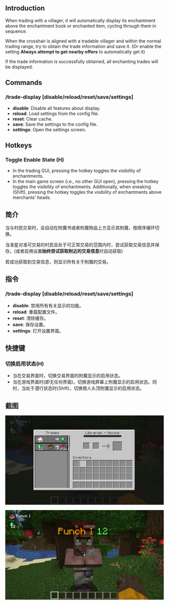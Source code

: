 ## Introduction

When trading with a villager, it will automatically display its enchantment above the enchantment book or enchanted item, cycling through them in sequence.

When the crosshair is aligned with a tradable villager and within the normal trading range, try to obtain the trade information and save it. (Or enable the setting **Always attempt to get nearby offers** to automatically get it)

If the trade information is successfully obtained, all enchanting trades will be displayed.

## Commands

### /trade-display [disable/reload/reset/save/settings]
- **disable**: Disable all features about display.
- **reload**: Load settings from the config file.
- **reset**: Clear cache.
- **save**: Save the settings to the config file.
- **settings**: Open the settings screen.

## Hotkeys

### Toggle Enable State (H)
- In the trading GUI, pressing the hotkey toggles the visibility of enchantments.
- In the main game screen (i.e., no other GUI open), pressing the hotkey toggles the visibility of enchantments. Additionally, when sneaking (Shift), pressing the hotkey toggles the visibility of enchantments above merchants’ heads.

## 简介

当与村民交易时，会自动在附魔书或者附魔物品上方显示其附魔，按顺序循环切换。

当准星对准可交易的村民且处于可正常交易的范围内时，尝试获取交易信息并保存。(或者启用设置**始终尝试获取附近的交易信息**时自动获取)

若成功获取到交易信息，则显示所有关于附魔的交易。

## 指令

### /trade-display [disable/reload/reset/save/settings]
- **disable**: 禁用所有有关显示的功能。
- **reload**: 重载配置文件。
- **reset**: 清除缓存。
- **save**: 保存设置。
- **settings**: 打开设置界面。

## 快捷键

### 切换启用状态(H)
- 当在交易界面时，切换交易界面的附魔显示的启用状态。
- 当在游戏界面时(即无任何界面)，切换游戏屏幕上附魔显示的启用状态。同时，当处于潜行状态时(Shift)，切换商人头顶附魔显示的启用状态。

## 截图

![Screen](docs/img/screen.png)

![Game](docs/img/game.png)